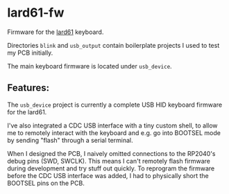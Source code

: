 # lard61-fw

Firmware for the [lard61](https://github.com/beulard/lard61) keyboard.

Directories `blink` and `usb_output` contain boilerplate projects I used to test my PCB initially.

The main keyboard firmware is located under `usb_device`.

## Features:

The `usb_device` project is currently a complete USB HID keyboard firmware for
the lard61.

I've also integrated a CDC USB interface with a tiny custom shell, to
allow me to remotely interact with the keyboard and e.g. go into BOOTSEL mode
by sending "flash" through a serial terminal.

When I designed the PCB, I naively omitted connections to the RP2040's debug
pins (SWD, SWCLK). This means I can't remotely flash firmware during
development and try stuff out quickly. To reprogram the firmware before the
CDC USB interface was added, I had to physically short the BOOTSEL pins on the
PCB.
